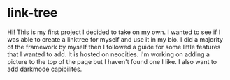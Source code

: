 # link-tree
Hi! This is my first project I decided to take on my own. I wanted to see if I was able to create a linktree for myself and use it in my bio. I did a majority of the framework by myself then I followed a guide for some little features that I wanted to add. It is hosted on neocities. I'm working on adding a picture to the top of the page but I haven't found one I like. I also want to add darkmode capibilites.
